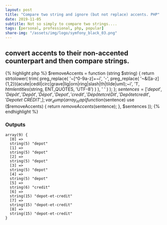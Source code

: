 ```yaml
---
layout: post
title: "Compare two string and ignore (but not replace) accents. PHP"
date: 2019-11-05
subtitle: Not so simply to compare two strings....
tags: [personal, professional, php, popular]
share-img: "/assets/img/logo/symfony_black_03.png"
---
```


## convert accents to their non-accented counterpart and then compare strings.

{% highlight php %}
$removeAccents = function (string $string) {
    return strtolower(
        trim(
            preg_replace(
                '~[^0-9a-z]+~i',
                '-',
                preg_replace(
                    '~&([a-z]{1,2})(acute|cedil|circ|grave|lig|orn|ring|slash|th|tilde|uml);~i',
                    '$1',
                    htmlentities($string, ENT_QUOTES, 'UTF-8')
                )
            ),
            ' '
        )
    );
};
$sentences = [
    'depot',
    'Dépôt',
    'Depôt',
    'Dépot',
    'Depot',
    'credit',
    'Dépôt et créDit',
    'Depôt et credit',
    'Depot et~   CRÉDIT',
];
var_dump(array_map(
    function ($sentence) use ($removeAccents) {
        return $removeAccents($sentence);
    },
    $sentences
));
{% endhighlight %}

### Outputs

~~~
array(9) {
  [0] =>
  string(5) "depot"
  [1] =>
  string(5) "depot"
  [2] =>
  string(5) "depot"
  [3] =>
  string(5) "depot"
  [4] =>
  string(5) "depot"
  [5] =>
  string(6) "credit"
  [6] =>
  string(15) "depot-et-credit"
  [7] =>
  string(15) "depot-et-credit"
  [8] =>
  string(15) "depot-et-credit"
}
~~~
